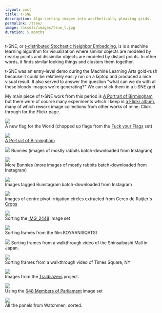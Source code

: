 ```yaml
---
layout: post
title: t-SNE
description: Algo-sorting images into aesthetically pleasing grids.
permalink: /tsne/
image: /assets/images/tsne_t.jpg
duration: 5 months
---
```


t-SNE, or [t-distributed Stochastic Neighbor Embedding](https://en.wikipedia.org/wiki/T-distributed_stochastic_neighbor_embedding), is is a machine learning algorithm for visualization where similar objects are modeled by nearby points and dissimilar objects are modeled by distant points. In other words, it finds similar looking things and clusters them together. 

t-SNE was an entry-level demo during the Machine Learning Arts gold-rush because it could be relatively easily run on a laptop and produced a nice visual result. It also served to answer the question "what can we do with all these bloody images we're generating?" We can stick them in a t-SNE grid. 

My main piece of t-SNE work from this period is [A Portrait of Birmingham](https://art.peteashton.com/portrait-bham) but there were of course many experiments which I keep in [a Flickr album](https://www.flickr.com/photos/peteashton/albums/72157673603497335), many of which rework image collections from other works of mine. Click through for the Flickr page.

[![](/assets/images/t-SNE/A_new_flag_for_the_World.jpg)](https://www.flickr.com/photos/peteashton/32161621595/in/album-72157673603497335/)  
A new flag for the World (chopped up flags from the [Fuck your Flags](https://art.peteashton.com/fuck-your-flags/) set)

[![](/assets/images/t-SNE/A_portrait_of_Birmingham.jpg)](https://www.flickr.com/photos/peteashton/29516062116/in/album-72157673603497335/)  
[A Portrait of Birmingham](https://art.peteashton.com/portrait-bham)

[![](/assets/images/t-SNE/Bunnies_t-SNE.jpg)](https://www.flickr.com/photos/peteashton/48561437086/in/album-72157673603497335/)
Bunnies (images of mostly rabbits batch-downloaded from Instagram)  

[![](/assets/images/t-SNE/More_Bunnies_t-SNE.jpg)](https://www.flickr.com/photos/peteashton/48561577382/in/album-72157673603497335/)  
More Bunnies (more images of mostly rabbits batch-downloaded from Instagram) 

[![](/assets/images/t-SNE/Bunstagram_tagged_images_t-SNE_photos.jpg)](https://www.flickr.com/photos/peteashton/48561415736/in/album-72157673603497335/)  
Images tagged Bunstagram batch-downloaded from Instagram

[![](/assets/images/t-SNE/Crop_irrigation_circles_t-SNE.jpg)](https://www.flickr.com/photos/peteashton/48561554132/in/album-72157673603497335/)  
Images of centre pivot irrigation circles extracted from Gerco de Ruijter's [Crops](https://vimeo.com/36777982)

[![](/assets/images/t-SNE/IMG2448_t-SNE.jpg)](https://www.flickr.com/photos/peteashton/48561570662/in/album-72157673603497335/)  
Sorting the [IMG_2448](https://art.peteashton.com/IMG_4228) image set

[![](/assets/images/t-SNE/KOYAANISQATSI_t-SNE.jpg)](https://www.flickr.com/photos/peteashton/29758040126/in/album-72157673603497335/)  
Sorting frames from the film KOYAANISQATSI

[![](/assets/images/t-SNE/Shinsaibashi_Mall.jpg)](https://www.flickr.com/photos/peteashton/30223681011/in/album-72157673603497335/) 
Sorting frames from a walkthrough video of the Shinsaibashi Mall in Japan. 

[![](/assets/images/t-SNE/Times_Square_NY_t-SNE.jpg)](https://www.flickr.com/photos/peteashton/48561585512/in/album-72157673603497335/)  
Sorting frames from a walkthrough video of Times Square, NY

[![](/assets/images/t-SNE/Traiblazers_t-SNE.jpg)](https://www.flickr.com/photos/peteashton/29794157595/in/album-72157673603497335/)  
Images from the [Trailblazers](https://art.peteashton.com/trailblazers/) project.

[![](/assets/images/t-SNE/UK_MPs_t-SNE.jpg)](https://www.flickr.com/photos/peteashton/48561436636/in/album-72157673603497335/)  
Using the [648 Members of Parliament](https://art.peteashton.com/648-MPs/) image set

[![](/assets/images/t-SNE/Watchmen_t-SNE.jpg)](https://www.flickr.com/photos/peteashton/48561453406/in/album-72157673603497335/)  
All the panels from Watchmen, sorted. 




